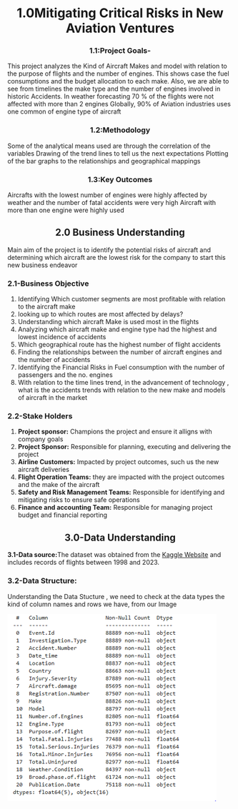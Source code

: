 <center><h1>1.0Mitigating Critical Risks in New Aviation Ventures</h1></center>
<center><h3>1.1:Project Goals-</h3></center>
This project analyzes the Kind of Aircraft Makes and model with relation to the purpose of flights and the number of engines. This shows case the fuel consumptions and the budget allocation to each make. Also, we are able to see from timelines the make type and the number of engines involved in historic Accidents.
In weather forecasting 70 % of the flights were not affected with more than 2 engines
Globally, 90% of Aviation industries uses one common of engine type of aircraft
<center><h3>1.2:Methodology</h3></center>
Some of the analytical means used are through the correlation of the variables
Drawing of the trend lines to tell us the next expectations
Plotting of the bar graphs to the relationships and geographical mappings
<center><h3>1.3:Key Outcomes</h3></center>
Aircrafts with the lowest number of engines were highly affected by weather and the number of fatal accidents were very high
Aircraft with more than one engine were highly used
<center><h2>2.0 <b>Business Understanding</b> </h2></center>
Main aim of the project is to identify the potential risks of aircraft and  determining which aircraft are the lowest risk for the company to start this new business endeavor
<h3><b>2.1-Business Objective</b></h3>
<ol>
  <li>Identifying Which customer segments are most profitable with relation to the aircraft make</li>
  <li>looking up to which routes are most affected by delays?</li>
  <li>Understanding which aircraft Make is used most in the flights</li>
  <li>Analyzing which aircraft make and engine type had the highest and lowest incidence of accidents</li>
  <li>Which geographical route has the highest number of flight accidents</li>
  <li>Finding the relationships between the number of aircraft engines and the number of accidents</li>
  <li>Identifying the Financial Risks in Fuel consumption with the number of passengers and the no. engines</li>
  <li>With relation to the time lines trend, in the advancement of technology , what is the accidents trends with relation to the new make and models of aircraft in the market</li>
</ol>
<h3><b>2.2-Stake Holders</b></h3>
<ol>
  <li><b>Project sponsor:</b> Champions the project and ensure it alligns with company goals</li>
  <li><b>Project Sponsor:</b> Responsible for planning, executing and delivering the project </li>
  <li><b>Airline Customers:</b> Impacted by project outcomes, such us the new aircraft deliveries </li>
  <li><b>Flight Operation Teams:</b> they are impacted with the project outcomes and the make of the aircraft </li>
  <li><b>Safety and Risk Management Teams:</b> Responsible for identifying and mitigating risks to ensure safe operations</li>
  <li><b>Finance and accounting Team:</b> Responsible for managing project budget and financial reporting </li>
</ol>

<center><h2>3.0-Data Understanding</h2></center>
<p><b>3.1-Data source:</b>The dataset was obtained from the <a href="https://www.kaggle.com/">Kaggle Website</a>  and includes records of flights between 1998 and 2023.</p>
<h3><b>3.2-Data Structure</b>:</h3>
<p>Understanding the Data Stucture , we need to check at the data types the kind of column names and rows we have, from our Image</p>
<img src="Images/snipp2.PNG">




